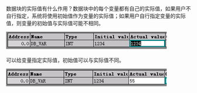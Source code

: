 数据块的实际值有什么作用？数据块中的每个变量都有自己的实际值，如果用户不自行指定，系统将使用初始值作为变量的实际值；如果用户自行指定变量的实际值，则变量的初始值与实际值可能不相同。

![](/assets/images_01-1.png)

可以给变量指定实际值，初始值可以与实际值不同。

![](/assets/images_01-2.png)





